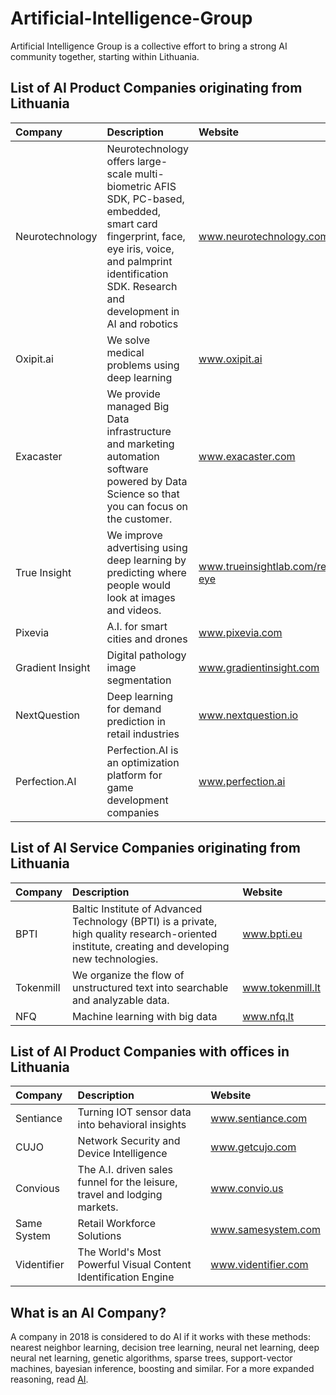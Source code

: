 # Artificial-Intelligence-Group
Artificial Intelligence Group is a collective effort to bring a strong AI community together, starting within Lithuania.

## List of AI Product Companies originating from Lithuania

| Company | Description | Website |
| :--- | :--- | :--- |
| Neurotechnology | Neurotechnology offers large-scale multi-biometric AFIS SDK, PC-based, embedded, smart card fingerprint, face, eye iris, voice, and palmprint identification SDK. Research and development in AI and robotics | www.neurotechnology.com |
| Oxipit.ai | We solve medical problems using deep learning | www.oxipit.ai |
| Exacaster | We provide managed Big Data infrastructure and marketing automation software powered by Data Science so that you can focus on the customer. | www.exacaster.com |
| True Insight | We improve advertising using deep learning by predicting where people would look at images and videos. | www.trueinsightlab.com/real-eye |
| Pixevia | A.I. for smart cities and drones | www.pixevia.com |
| Gradient Insight | Digital pathology image segmentation | www.gradientinsight.com |
| NextQuestion | Deep learning for demand prediction in retail industries | www.nextquestion.io |
| Perfection.AI | Perfection.AI is an optimization platform for game development companies | www.perfection.ai |


## List of AI Service Companies originating from Lithuania
| Company | Description | Website |
| :--- | :--- | :--- |
| BPTI | Baltic Institute of Advanced Technology (BPTI) is a private, high quality research-oriented institute, creating and developing new technologies. | www.bpti.eu |
| Tokenmill | We organize the flow of unstructured text into searchable and analyzable data. | www.tokenmill.lt |
| NFQ | Machine learning with big data | www.nfq.lt |

## List of AI Product Companies with offices in Lithuania

| Company | Description | Website |
| :--- | :--- | :--- |
| Sentiance | Turning IOT sensor data into behavioral insights | www.sentiance.com |
| CUJO | Network Security and Device Intelligence | www.getcujo.com |
| Convious | The A.I. driven sales funnel for the leisure, travel and lodging markets. | www.convio.us |
| Same System | Retail Workforce Solutions | www.samesystem.com |
| Videntifier | The World's Most Powerful Visual Content Identification Engine | www.videntifier.com |

## What is an AI Company?

A company in 2018 is considered to do AI if it works with these methods: nearest neighbor learning, decision tree learning, neural net learning, deep neural net learning, genetic algorithms, sparse trees, support-vector machines, bayesian inference, boosting and similar.
For a more expanded reasoning, read [AI](https://github.com/Zujus/Artificial-Intelligence-Group/blob/master/AI.md).
